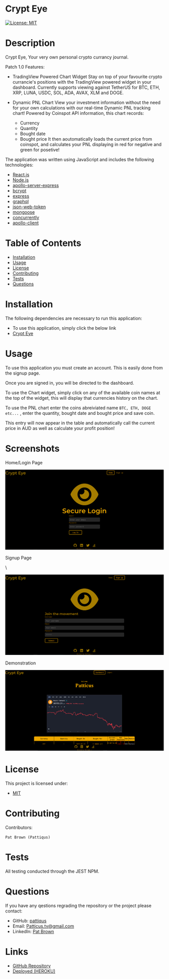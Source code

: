 # Crypt Eye
[![License: MIT](https://img.shields.io/badge/License-MIT-yellow.svg)](https://opensource.org/licenses/MIT)
# Description
Crypt Eye, Your very own personal crypto currancy journal.

Patch 1.0 Features:

- TradingView Powered Chart Widget
    Stay on top of your favourite crypto currancie's positions with the TradingView powered widget in your dashboard. 
    Currently supports viewing against TetherUS for BTC, ETH, XRP, LUNA, USDC, SOL, ADA, AVAX, XLM and DOGE.

- Dynamic PNL Chart
    View your investment information without the need for your own calculations with our real-time Dynamic PNL tracking chart!
    Powered by Coinspot API information, this chart records:
    - Currency
    - Quantity
    - Bought date
    - Bought price
    It then aoutomatically loads the current price from coinspot, and calculates your PNL displaying in red for negative and green for posetive!


The application was written using JavaScript and includes the following technologies: 
- [React.js](https://reactjs.org/)
- [Node.js](https://nodejs.org/en/) 
- [apollo-server-express](https://www.npmjs.com/package/apollo-server-express)
- [bcrypt](https://www.npmjs.com/package/bcrypt)
- [express](https://www.npmjs.com/package/express)
- [graphql](https://www.npmjs.com/package/graphql)
- [json-web-token](https://www.npmjs.com/package/jsonwebtoken)
- [mongoose](https://www.npmjs.com/package/mongoose)
- [concurrently](https://www.npmjs.com/package/concurrently)
- [apollo-client](https://www.npmjs.com/package/@apollo/client)
# Table of Contents
* [Installation](#installation)
* [Usage](#usage)
* [License](#license)
* [Contributing](#contributing)
* [Tests](#tests)
* [Questions](#tests)
# Installation
The following dependencies are necessary to run this application: 

- To use this application, simply click the below link
- [Crypt Eye](https://crypt-eye.herokuapp.com/)


# Usage
To use this application you must create an account.
This is easily done from the signup page.

Once you are signed in, you will be directed to the dashboard.

To use the Chart widget, simply click on any of the available coin names at the top of the widget, this will display that currencies history on the chart.

To use the PNL chart enter the coins abreiviated name ```BTC, ETH, DOGE etc...``` , enter the quantity, bought date and bought price and save coin.

This entry will now appear in the table and automatically call the current price in AUD as well as calculate your profit position!

# Screenshots
<p>Home/Login Page</p>

![Home Page](./assets/Images/home.PNG)

<p>Signup Page</p>\

![SignUp Page](./assets/Images/signup.PNG)

<p>Demonstration</p>

![Dashboard](./assets/Images/dashboard.gif)


# License
This project is licensed under:
- [MIT](https://opensource.org/licenses/MIT)

# Contributing
Contributors: 
```
Pat Brown (Pattiqus)
```
# Tests
All testing conducted through the JEST NPM.
# Questions
If you have any qestions regrading the repository or the project please contact: 
<ul>
  <li>GitHub:  <a href=https://github.com/pattiqus>pattiqus</a></li> 
  <li>Email: <a href=mailto:Patticus.tv@gmail.com>Patticus.tv@gmail.com</a></li>
  <li>LinkedIn: <a href=https://www.linkedin.com/in/patrick-brown-52553410a>Pat Brown</a></li>
</ul>

# Links
- [GitHub Repository](https://github.com/Pattiqus/cryptEye)
- [Deployed (HEROKU)](https://crypt-eye.herokuapp.com/)
